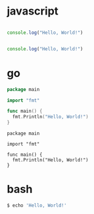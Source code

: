 # javascript

```js # (meta) (tags)

console.log("Hello, World!")

```

```javascript

console.log("Hello, World!")

```

# go 

```go
package main

import "fmt"

func main() {
  fmt.Println("Hello, World!")
}

```

```golang
package main

import "fmt"

func main() {
  fmt.Println("Hello, World!")
}

```

# bash


```bash
$ echo 'Hello, World!'
```

